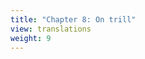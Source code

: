 ```yaml
---
title: "Chapter 8: On trill"
view: translations
weight: 9
---
```

<!--
{{< lang "en" />}}{{< lang />}}
{{< lang "fr" />}}{{< lang />}} -->
